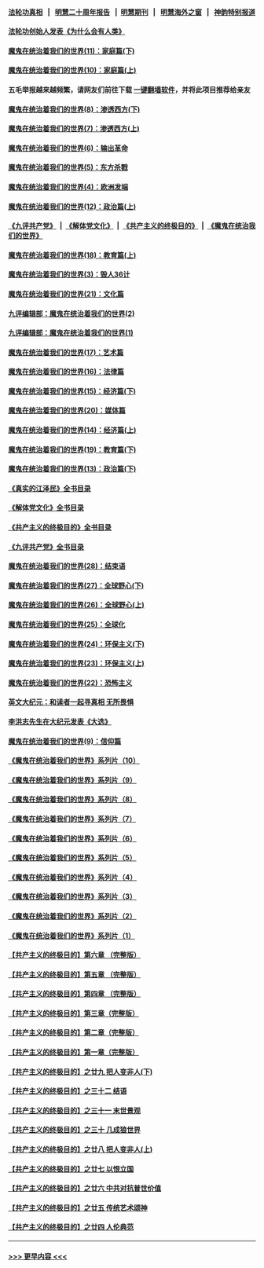 #### [法轮功真相](https://github.com/gfw-breaker/truth/blob/master/README.md?t=0) &nbsp;&nbsp;|&nbsp;&nbsp; [明慧二十周年报告](https://github.com/gfw-breaker/mh-reports/blob/master/README.md?t=0) &nbsp;&nbsp;|&nbsp;&nbsp;[明慧期刊](https://github.com/gfw-breaker/mh-qikan) &nbsp;&nbsp;|&nbsp;&nbsp; [明慧海外之窗](https://github.com/gfw-breaker/mh-news/blob/master/README.md?t=0) &nbsp;&nbsp;|&nbsp;&nbsp; [神韵特别报道](https://github.com/gfw-breaker/mh-news/blob/master/shenyun.md?t=0)
#### [法轮功创始人发表《为什么会有人类》](../pages/nsc422/n13912117.md?t=03191843) 
#### [魔鬼在统治着我们的世界(11)：家庭篇(下)](../pages/nsc422/n10440961.md?t=03191843) 
#### [魔鬼在统治着我们的世界(10)：家庭篇(上)](../pages/nsc422/n10435448.md?t=03191843) 
#### 五毛举报越来越频繁，请网友们前往下载 [一键翻墙软件](https://github.com/gfw-breaker/ssr-accounts)，并将此项目推荐给亲友
#### [魔鬼在统治着我们的世界(8)：渗透西方(下)](../pages/nsc422/n10429603.md?t=03191843) 
#### [魔鬼在统治着我们的世界(7)：渗透西方(上)](../pages/nsc422/n10426013.md?t=03191843) 
#### [魔鬼在统治着我们的世界(6)：输出革命](../pages/nsc422/n10421536.md?t=03191843) 
#### [魔鬼在统治着我们的世界(5)：东方杀戮](../pages/nsc422/n10417707.md?t=03191843) 
#### [魔鬼在统治着我们的世界(4)：欧洲发端](../pages/nsc422/n10414890.md?t=03191843) 
#### [魔鬼在统治着我们的世界(12)：政治篇(上)](../pages/nsc422/n10444576.md?t=03191843) 
#### [《九评共产党》](https://github.com/begood0513/9ping.md/blob/master/README.md) &nbsp;|&nbsp; [《解体党文化》](../../../../jtdwh.md/blob/master/README.md)  &nbsp;|&nbsp; [《共产主义的终极目的》](../../../../gczydzjmd.md/blob/master/README.md) &nbsp;|&nbsp; [《魔鬼在统治我们的世界》](../../../../mgztzwmdsj.md/blob/master/README.md) 
#### [魔鬼在统治着我们的世界(18)：教育篇(上)](../pages/nsc422/n10526970.md?t=03191843) 
#### [魔鬼在统治着我们的世界(3)：毁人36计](../pages/nsc422/n10411583.md?t=03191843) 
#### [魔鬼在统治着我们的世界(21)：文化篇](../pages/nsc422/n10597706.md?t=03191843) 
#### [九评编辑部：魔鬼在统治着我们的世界(2)](../pages/nsc422/n10410036.md?t=03191843) 
#### [九评编辑部：魔鬼在统治着我们的世界(1)](../pages/nsc422/n10406825.md?t=03191843) 
#### [魔鬼在统治着我们的世界(17)：艺术篇](../pages/nsc422/n10499093.md?t=03191843) 
#### [魔鬼在统治着我们的世界(16)：法律篇](../pages/nsc422/n10485969.md?t=03191843) 
#### [魔鬼在统治着我们的世界(15)：经济篇(下)](../pages/nsc422/n10469975.md?t=03191843) 
#### [魔鬼在统治着我们的世界(20)：媒体篇](../pages/nsc422/n10586579.md?t=03191843) 
#### [魔鬼在统治着我们的世界(14)：经济篇(上)](../pages/nsc422/n10457370.md?t=03191843) 
#### [魔鬼在统治着我们的世界(19)：教育篇(下)](../pages/nsc422/n10564808.md?t=03191843) 
#### [魔鬼在统治着我们的世界(13)：政治篇(下)](../pages/nsc422/n10448270.md?t=03191843) 
#### [《真实的江泽民》全书目录](../pages/nsc422/n13721399.md?t=03191843) 
#### [《解体党文化》全书目录](../pages/nsc422/n13721157.md?t=03191843) 
#### [《共产主义的终极目的》全书目录](../pages/nsc422/n13721048.md?t=03191843) 
#### [《九评共产党》全书目录](../pages/nsc422/n13708085.md?t=03191843) 
#### [魔鬼在统治着我们的世界(28)：结束语](../pages/nsc422/n10936246.md?t=03191843) 
#### [魔鬼在统治着我们的世界(27)：全球野心(下)](../pages/nsc422/n10928319.md?t=03191843) 
#### [魔鬼在统治着我们的世界(26)：全球野心(上)](../pages/nsc422/n10900318.md?t=03191843) 
#### [魔鬼在统治着我们的世界(25)：全球化](../pages/nsc422/n10788205.md?t=03191843) 
#### [魔鬼在统治着我们的世界(24)：环保主义(下)](../pages/nsc422/n10695307.md?t=03191843) 
#### [魔鬼在统治着我们的世界(23)：环保主义(上)](../pages/nsc422/n10688613.md?t=03191843) 
#### [魔鬼在统治着我们的世界(22)：恐怖主义](../pages/nsc422/n10614727.md?t=03191843) 
#### [英文大纪元：和读者一起寻真相 无所畏惧](../pages/nsc422/n12542027.md?t=03191843) 
#### [李洪志先生在大纪元发表《大选》](../pages/nsc422/n12534746.md?t=03191843) 
#### [魔鬼在统治着我们的世界(9)：信仰篇](../pages/nsc422/n10432159.md?t=03191843) 
#### [《魔鬼在统治着我们的世界》系列片（10）](../pages/nsc422/n12292670.md?t=03191843) 
#### [《魔鬼在统治着我们的世界》系列片（9）](../pages/nsc422/n12290859.md?t=03191843) 
#### [《魔鬼在统治着我们的世界》系列片（8）](../pages/nsc422/n12287445.md?t=03191843) 
#### [《魔鬼在统治着我们的世界》系列片（7）](../pages/nsc422/n12283425.md?t=03191843) 
#### [《魔鬼在统治着我们的世界》系列片（6）](../pages/nsc422/n12282314.md?t=03191843) 
#### [《魔鬼在统治着我们的世界》系列片（5）](../pages/nsc422/n12281419.md?t=03191843) 
#### [《魔鬼在统治着我们的世界》系列片（4）](../pages/nsc422/n12274024.md?t=03191843) 
#### [《魔鬼在统治着我们的世界》系列片（3）](../pages/nsc422/n12271322.md?t=03191843) 
#### [《魔鬼在统治着我们的世界》系列片（2）](../pages/nsc422/n12269049.md?t=03191843) 
#### [《魔鬼在统治着我们的世界》系列片（1）](../pages/nsc422/n12267575.md?t=03191843) 
#### [【共产主义的终极目的】第六章 （完整版）](../pages/nsc422/n11428913.md?t=03191843) 
#### [【共产主义的终极目的】第五章 （完整版）](../pages/nsc422/n11428912.md?t=03191843) 
#### [【共产主义的终极目的】第四章 （完整版）](../pages/nsc422/n11428907.md?t=03191843) 
#### [【共产主义的终极目的】第三章（完整版）](../pages/nsc422/n11428848.md?t=03191843) 
#### [【共产主义的终极目的】第二章（完整版）](../pages/nsc422/n11428831.md?t=03191843) 
#### [【共产主义的终极目的】第一章（完整版）](../pages/nsc422/n11417651.md?t=03191843) 
#### [【共产主义的终极目的】之廿九 把人变非人(下)](../pages/nsc422/n11344140.md?t=03191843) 
#### [【共产主义的终极目的】之三十二 结语](../pages/nsc422/n11360535.md?t=03191843) 
#### [【共产主义的终极目的】之三十一 末世景观](../pages/nsc422/n11351129.md?t=03191843) 
#### [【共产主义的终极目的】之三十 几成狼世界](../pages/nsc422/n11348280.md?t=03191843) 
#### [【共产主义的终极目的】之廿八 把人变非人(上)](../pages/nsc422/n11340492.md?t=03191843) 
#### [【共产主义的终极目的】之廿七 以恨立国](../pages/nsc422/n11336944.md?t=03191843) 
#### [【共产主义的终极目的】之廿六 中共对抗普世价值](../pages/nsc422/n11324785.md?t=03191843) 
#### [【共产主义的终极目的】之廿五 传统艺术颂神](../pages/nsc422/n11296396.md?t=03191843) 
#### [【共产主义的终极目的】之廿四 人伦典范](../pages/nsc422/n11296397.md?t=03191843) 

----
#### [ >>> 更早内容 <<< ](../indexes/nsc422-earlier.md)
